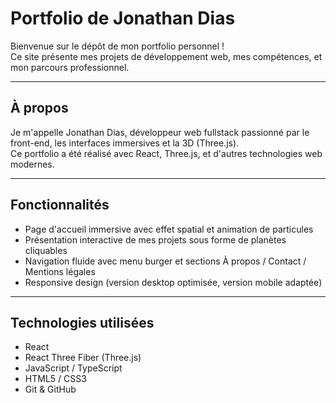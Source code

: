 # Portfolio de Jonathan Dias

Bienvenue sur le dépôt de mon portfolio personnel !  
Ce site présente mes projets de développement web, mes compétences, et mon parcours professionnel.

---

## À propos

Je m'appelle Jonathan Dias, développeur web fullstack passionné par le front-end, les interfaces immersives et la 3D (Three.js).  
Ce portfolio a été réalisé avec React, Three.js, et d'autres technologies web modernes.

---

## Fonctionnalités

- Page d'accueil immersive avec effet spatial et animation de particules  
- Présentation interactive de mes projets sous forme de planètes cliquables  
- Navigation fluide avec menu burger et sections À propos / Contact / Mentions légales
- Responsive design (version desktop optimisée, version mobile adaptée)  

---

## Technologies utilisées

- React  
- React Three Fiber (Three.js)  
- JavaScript / TypeScript  
- HTML5 / CSS3  
- Git & GitHub  
